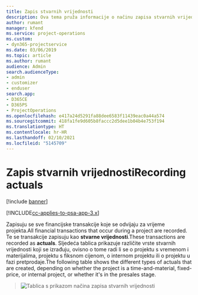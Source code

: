 ```yaml
---
title: Zapis stvarnih vrijednosti
description: Ova tema pruža informacije o načinu zapisa stvarnih vrijednosti.
author: rumant
manager: kfend
ms.service: project-operations
ms.custom:
- dyn365-projectservice
ms.date: 03/06/2019
ms.topic: article
ms.author: rumant
audience: Admin
search.audienceType:
- admin
- customizer
- enduser
search.app:
- D365CE
- D365PS
- ProjectOperations
ms.openlocfilehash: e417a24d5291fa88dee6583f11439eac0a44a574
ms.sourcegitcommit: 418fa1fe9d605b8faccc2d5dee1b04b4e753f194
ms.translationtype: HT
ms.contentlocale: hr-HR
ms.lasthandoff: 02/10/2021
ms.locfileid: "5145709"
---
```

# <a name="recording-actuals"></a><span data-ttu-id="fdf6a-103">Zapis stvarnih vrijednosti</span><span class="sxs-lookup"><span data-stu-id="fdf6a-103">Recording actuals</span></span> 

[!include [banner](../includes/psa-now-project-operations.md)]

[!INCLUDE[cc-applies-to-psa-app-3.x](../includes/cc-applies-to-psa-app-3x.md)]

<span data-ttu-id="fdf6a-104">Zapisuju se sve financijske transakcije koje se odvijaju za vrijeme projekta.</span><span class="sxs-lookup"><span data-stu-id="fdf6a-104">All financial transactions that occur during a project are recorded.</span></span> <span data-ttu-id="fdf6a-105">Te se transakcije zapisuju kao **stvarne vrijednosti**.</span><span class="sxs-lookup"><span data-stu-id="fdf6a-105">These transactions are recorded as **actuals**.</span></span> <span data-ttu-id="fdf6a-106">Sljedeća tablica prikazuje različite vrste stvarnih vrijednosti koji se izrađuju, ovisno o tome radi li se o projektu s vremenom i materijalima, projektu s fiksnom cijenom, o internom projektu ili o projektu u fazi pretprodaje.</span><span class="sxs-lookup"><span data-stu-id="fdf6a-106">The following table shows the different types of actuals that are created, depending on whether the project is a time-and-material, fixed-price, or internal project, or whether it's in the presales stage.</span></span>

> ![Tablica s prikazom načina zapisa stvarnih vrijednosti](media/advanced-table2.png)

